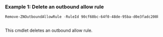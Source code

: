### Example 1: Delete an outbound allow rule
```powershell
Remove-ZNOutboundAllowRule -RuleId 90cf60bc-64f0-48de-95ba-d0e3fadc200b
```

```output

```

This cmdlet deletes an outbound allow rule.